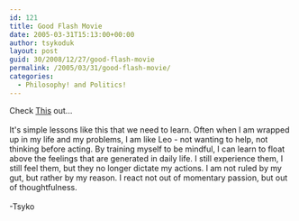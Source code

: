 ```yaml
---
id: 121
title: Good Flash Movie
date: 2005-03-31T15:13:00+00:00
author: tsykoduk
layout: post
guid: 30/2008/12/27/good-flash-movie
permalink: /2005/03/31/good-flash-movie/
categories:
  - Philosophy! and Politics!
---
```

<p>Check <a href=http://www.buddhanet.net/flash/rahula/rahula.html>This</a> out...<br /><br />It's simple lessons like this that we need to learn. Often when I am wrapped up in my life and my problems, I am like Leo - not wanting to help, not thinking before acting. By training myself to be mindful, I can learn to float above the feelings that are generated in daily life. I still experience them, I still feel them, but they no longer dictate my actions. I am not ruled by my gut, but rather by my reason. I react not out of momentary passion, but out of thoughtfulness.<br /><br />-Tsyko</p>